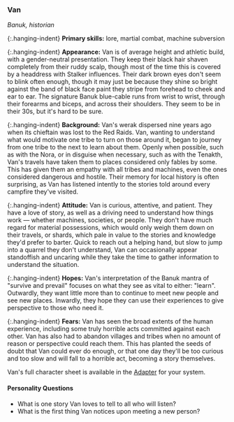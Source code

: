 ### Van

_Banuk, historian_

{:.hanging-indent}
**Primary skills:** lore, martial combat, machine subversion

{:.hanging-indent}
**Appearance:** Van is of average height and athletic build, with a gender-neutral presentation.
They keep their black hair shaven completely from their ruddy scalp, though most of the time this is covered by a headdress with Stalker influences.
Their dark brown eyes don't seem to blink often enough, though it may just be because they shine so bright against the band of black face paint they stripe from forehead to cheek and ear to ear.
The signature Banuk blue-cable runs from wrist to wrist, through their forearms and biceps, and across their shoulders.
They seem to be in their 30s, but it's hard to be sure.

{:.hanging-indent}
**Background:** Van's werak dispersed nine years ago when its chieftain was lost to the Red Raids.
Van, wanting to understand what would motivate one tribe to turn on those around it, began to journey from one tribe to the next to learn about them.
Openly when possible, such as with the Nora, or in disguise when necessary, such as with the Tenakth, Van's travels have taken them to places considered only fables by some.
This has given them an empathy with all tribes and machines, even the ones considered dangerous and hostile.
Their memory for local history is often surprising, as Van has listened intently to the stories told around every campfire they've visited.

{:.hanging-indent}
**Attitude:** Van is curious, attentive, and patient.
They have a love of story, as well as a driving need to understand how things work — whether machines, societies, or people.
They don't have much regard for material possessions, which would only weigh them down on their travels, or shards, which pale in value to the stories and knowledge they'd prefer to barter.
Quick to reach out a helping hand, but slow to jump into a quarrel they don't understand, Van can occasionally appear standoffish and uncaring while they take the time to gather information to understand the situation.

{:.hanging-indent}
**Hopes:** Van's interpretation of the Banuk mantra of "survive and prevail" focuses on what they see as vital to either: "learn".
Outwardly, they want little more than to continue to meet new people and see new places.
Inwardly, they hope they can use their experiences to give perspective to those who need it.

{:.hanging-indent}
**Fears:** Van has seen the broad extents of the human experience, including some truly horrible acts committed against each other.
Van has also had to abandon villages and tribes when no amount of reason or perspective could reach them.
This has planted the seeds of doubt that Van could ever do enough, or that one day they'll be too curious and too slow and will fall to a horrible act, becoming a story themselves.

Van's full character sheet is available in the [Adapter](600-adapters.md) for your system.

#### Personality Questions

* What is one story Van loves to tell to all who will listen?
* What is the first thing Van notices upon meeting a new person?
